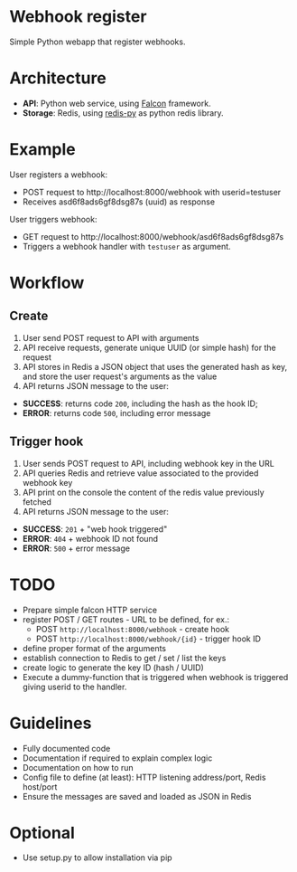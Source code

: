 # Webhook register

Simple Python webapp that register webhooks.

# Architecture

- **API**: Python web service, using [Falcon](http://falconframework.org/) framework.
- **Storage**: Redis, using [redis-py](https://github.com/andymccurdy/redis-py) as python redis library.

# Example

User registers a webhook:
 - POST request to http://localhost:8000/webhook with userid=testuser
  - Receives asd6f8ads6gf8dsg87s (uuid) as response

User triggers webhook:
 - GET request to http://localhost:8000/webhook/asd6f8ads6gf8dsg87s
  - Triggers a webhook handler with `testuser` as argument.

# Workflow

## Create

1. User send POST request to API with arguments
2. API receive requests, generate unique UUID (or simple hash) for the request
3. API stores in Redis a JSON object that uses the generated hash as key, and store the user request's arguments as the value
4. API returns JSON message to the user:
  - **SUCCESS**: returns code `200`, including the hash as the hook ID; 
  - **ERROR**: returns code `500`, including error message

## Trigger hook

1. User sends POST request to API, including webhook key in the URL
2. API queries Redis and retrieve value associated to the provided webhook key
3. API print on the console the content of the redis value previously fetched
4. API returns JSON message to the user:
  - **SUCCESS**: `201` + "web hook triggered"
  - **ERROR**: `404` + webhook ID not found
  - **ERROR**: `500` + error message

# TODO

- Prepare simple falcon HTTP service
- register POST / GET routes - URL to be defined, for ex.:
  - POST `http://localhost:8000/webhook` - create hook
  - POST `http://localhost:8000/webhook/{id}` - trigger hook ID
- define proper format of the arguments
- establish connection to Redis to get / set / list the keys
- create logic to generate the key ID (hash / UUID)
- Execute a dummy-function that is triggered when webhook is triggered giving userid to the handler.

# Guidelines

- Fully documented code
- Documentation if required to explain complex logic
- Documentation on how to run
- Config file to define (at least): HTTP listening address/port, Redis host/port
- Ensure the messages are saved and loaded as JSON in Redis

# Optional

- Use setup.py to allow installation via pip
